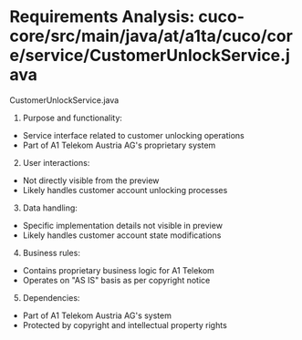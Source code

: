 # Requirements Analysis: cuco-core/src/main/java/at/a1ta/cuco/core/service/CustomerUnlockService.java

CustomerUnlockService.java
1. Purpose and functionality:
- Service interface related to customer unlocking operations
- Part of A1 Telekom Austria AG's proprietary system

2. User interactions:
- Not directly visible from the preview
- Likely handles customer account unlocking processes

3. Data handling:
- Specific implementation details not visible in preview
- Likely handles customer account state modifications

4. Business rules:
- Contains proprietary business logic for A1 Telekom
- Operates on "AS IS" basis as per copyright notice

5. Dependencies:
- Part of A1 Telekom Austria AG's system
- Protected by copyright and intellectual property rights